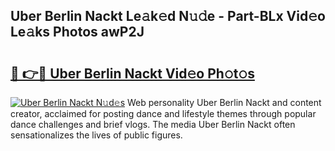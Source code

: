 ## Uber Berlin Nackt Le𝚊k𝚎d N𝚞𝚍e - Part-BLx Vid𝚎o Le𝚊ks Photos awP2J

# <h2><a href="http://fb0ayv.evod.top/?m=Uber+Berlin+Nackt">🔗 👉🔴 Uber Berlin Nackt Vid𝚎o Ph𝚘t𝚘s</a></h2>

[![Uber Berlin Nackt N𝚞d𝚎s](https://i.imgur.com/8V9OHl7.gif)](http://fb0ayv.evod.top/?m=Uber+Berlin+Nackt)
Web personality Uber Berlin Nackt and content creator, acclaimed for posting dance and lifestyle themes through popular dance challenges and brief vlogs. The media Uber Berlin Nackt often sensationalizes the lives of public figures. 
